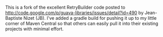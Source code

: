 This is a fork of the excellent RetryBuilder code posted to
http://code.google.com/p/guava-libraries/issues/detail?id=490 by Jean-Baptiste Nizet (JB).  I've added a gradle build
for pushing it up to my little corner of Maven Central so that others can easily pull it into their existing projects
with minimal effort.
